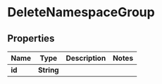 

# DeleteNamespaceGroup


## Properties

Name | Type | Description | Notes
------------ | ------------- | ------------- | -------------
**id** | **String** |  | 




